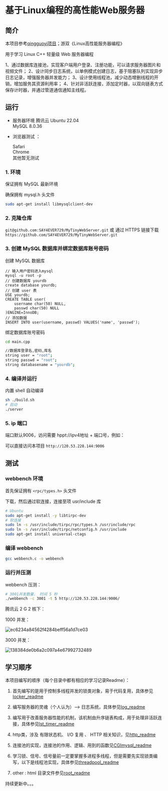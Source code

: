 # 基于Linux编程的高性能Web服务器

## 简介

本项目参考[qingguoyi项目](https://github.com/qinguoyi/TinyWebServer)；游双《Linux高性能服务器编程》

用于学习 Linux C++ 轻量级 Web 服务器编程

1、通过数据库连接池，实现客户端用户登录、注册功能，可以请求服务器图片和视频文件；
2、设计同步日志系统，以单例模式创建日志，基于阻塞队列实现异步日志记录，增强服务器并发能力；
3、设计使用线程池，减少动态增删线程的开销，增加服务其资源利用率；
4、针对非活跃连接，添加定时器，以双向链表方式保存计时器，并通过管道通信通知主线程。

## 运行

* 服务器环境
  腾讯云 Ubuntu 22.04<br>
  MySQL 8.0.36

* 浏览器测试 ：

  Safari<br>
  Chrome<br>
  其他暂无测试

### 1. 环境

保证拥有 MySQL 最新环境

确保拥有 mysql.h 头文件<br>
```bash
sudo apt-get install libmysqlclient-dev
```

### 2. 克隆仓库

```git@github.com:SAY4EVER729/MyTinyWebServer.git```  或 通过 HTTPS 链接下载```https://github.com/SAY4EVER729/MyTinyWebServer.git```


### 3. 创建 MySQL 数据库并绑定数据库账号密码

 创建 MySQL 数据库<br>
```MySQL
// 输入用户密码进入mysql
mysql -u root -p
// 创建数据库 yourdb
create database yourdb;
// 创建 user 表
USE yourdb;
CREATE TABLE user(
    username char(50) NULL,
    passwd char(50) NULL
)ENGINE=InnoDB;
// 添加数据
INSERT INTO user(username, passwd) VALUES('name', 'passwd');
```
绑定数据库账号密码

```bash
cd main.cpp

//数据库登录名,密码,库名
string user = "root";
string passwd = "root";
string databasename = "yourdb";

```

### 4. 编译并运行

内置 shell 自动编译

```bash
sh ./build.sh
# 启动
./server
```

### 5. ip 端口

端口默认9006，访问需要 hppt://ipv4地址 + 端口号，例如：

可以直接访问本项目 ```http://120.53.228.144:9006```

## 测试

### webbench 环境

首先保证拥有 ```<rpc/types.h>``` 头文件

下载，然后通过软连接，连接至项 usr/include 库

```bash
# Ubuntu
sudo apt-get install -y libtirpc-dev
# 软连接
sudo ln -s /usr/include/tirpc/rpc/types.h /usr/include/rpc
sudo ln -s /usr/include/tirpc/netconfig.h /usr/include
sudo apt-get install universal-ctags
```

### 编译 webbench

```Bash
gcc webbench.c -o webbench
```

### 运行并压测

webbench 压测：

```bash
# 3001并发数量， 时间 5 秒
./webbench -c 3001 -t 5 http://120.53.228.144:9006/
```

腾讯云 2 G 2 核下：

1000 并发：

![ec6234a84562f4284beff56a1d7ce03](https://github.com/SAY4EVER729/MyTinyWebServer/assets/101921097/7cec5ac2-f9a8-40fa-851a-c91df0143a8a)


3000 并发：

![138384de0b6a2c097a4e67992732489](https://github.com/SAY4EVER729/MyTinyWebServer/assets/101921097/2ebdef56-84ce-463b-ad94-832d28c7cb25)


## 学习顺序


本项目编写的顺序（每个目录中都有相应的学习记录Readme）：

1. 首先编写的是用于控制多线程并发的锁类对象，易于代码复用，具体参见[locker_readme](https://github.com/SAY4EVER729/MyTinyWebServer/tree/master/lock)

2. 编写服务器的灵魂（个人认为）--> 日志系统，具体参见[log_readme](https://github.com/SAY4EVER729/MyTinyWebServer/tree/master/log)

3. 编写用于改善服务器性能的机制，该机制由升序链表构成，用于处理非活跃连接，具体参见[lst_timer_readme](https://github.com/SAY4EVER729/MyTinyWebServer/tree/master/timer)

4. http类，涉及 有限状态机、 I/O 复用 、 HTTP 相关知识，见[http_readme](https://github.com/SAY4EVER729/MyTinyWebServer/tree/master/http)

5. 连接池的实现，连接池的作用、逻辑、用到的函数见[CGImysql_readme](https://github.com/SAY4EVER729/MyTinyWebServer/tree/master/GCImysql#readme)

6. 学习锁、信号、信号量前一定要掌握多进程多线程，但是需要先实现锁类编写，以下是线程池实现，具体参见[threadpool_readme](https://github.com/SAY4EVER729/MyTinyWebServer/tree/master/threadpool#readme)

7. other : html 目录文件参见[root_readme](https://github.com/SAY4EVER729/MyTinyWebServer/blob/master/root/README.md)

持续更新中。。。
